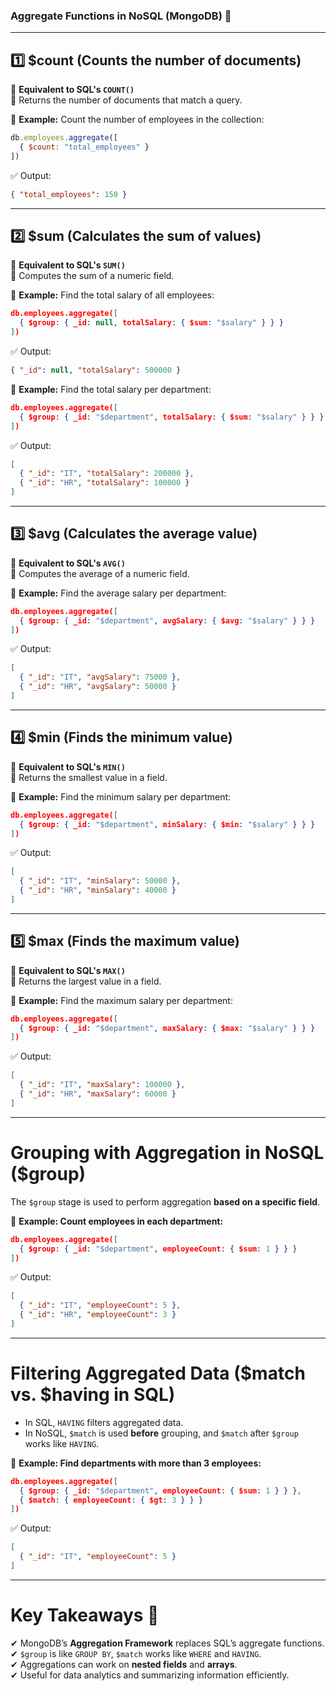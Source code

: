 ### **Aggregate Functions in NoSQL (MongoDB) 📌**  
---

## **1️⃣ $count** (Counts the number of documents)  
🔹 **Equivalent to SQL's `COUNT()`**  
🔹 Returns the number of documents that match a query.  

🔹 **Example:** Count the number of employees in the collection:  

```js
db.employees.aggregate([
  { $count: "total_employees" }
])
```

✅ Output:  
```json
{ "total_employees": 150 }
```

---

## **2️⃣ $sum** (Calculates the sum of values)  
🔹 **Equivalent to SQL's `SUM()`**  
🔹 Computes the sum of a numeric field.

🔹 **Example:** Find the total salary of all employees:  
```json
db.employees.aggregate([
  { $group: { _id: null, totalSalary: { $sum: "$salary" } } }
])
```
✅ Output:  
```json
{ "_id": null, "totalSalary": 500000 }
```

🔹 **Example:** Find the total salary per department:  
```json
db.employees.aggregate([
  { $group: { _id: "$department", totalSalary: { $sum: "$salary" } } }
])
```
✅ Output:  
```json
[
  { "_id": "IT", "totalSalary": 200000 },
  { "_id": "HR", "totalSalary": 100000 }
]
```

---

## **3️⃣ $avg** (Calculates the average value)  
🔹 **Equivalent to SQL's `AVG()`**  
🔹 Computes the average of a numeric field.

🔹 **Example:** Find the average salary per department:  
```json
db.employees.aggregate([
  { $group: { _id: "$department", avgSalary: { $avg: "$salary" } } }
])
```
✅ Output:  
```json
[
  { "_id": "IT", "avgSalary": 75000 },
  { "_id": "HR", "avgSalary": 50000 }
]
```

---

## **4️⃣ $min** (Finds the minimum value)  
🔹 **Equivalent to SQL's `MIN()`**  
🔹 Returns the smallest value in a field.

🔹 **Example:** Find the minimum salary per department:  
```json
db.employees.aggregate([
  { $group: { _id: "$department", minSalary: { $min: "$salary" } } }
])
```
✅ Output:  
```json
[
  { "_id": "IT", "minSalary": 50000 },
  { "_id": "HR", "minSalary": 40000 }
]
```

---

## **5️⃣ $max** (Finds the maximum value)  
🔹 **Equivalent to SQL's `MAX()`**  
🔹 Returns the largest value in a field.

🔹 **Example:** Find the maximum salary per department:  
```json
db.employees.aggregate([
  { $group: { _id: "$department", maxSalary: { $max: "$salary" } } }
])
```
✅ Output:  
```json
[
  { "_id": "IT", "maxSalary": 100000 },
  { "_id": "HR", "maxSalary": 60000 }
]
```

---

# **Grouping with Aggregation in NoSQL ($group)**
The `$group` stage is used to perform aggregation **based on a specific field**.  

🔹 **Example: Count employees in each department:**  
```json
db.employees.aggregate([
  { $group: { _id: "$department", employeeCount: { $sum: 1 } } }
])
```
✅ Output:  
```json
[
  { "_id": "IT", "employeeCount": 5 },
  { "_id": "HR", "employeeCount": 3 }
]
```

---

# **Filtering Aggregated Data ($match vs. $having in SQL)**
- In SQL, `HAVING` filters aggregated data.  
- In NoSQL, `$match` is used **before** grouping, and `$match` after `$group` works like `HAVING`.  

🔹 **Example: Find departments with more than 3 employees:**  
```json
db.employees.aggregate([
  { $group: { _id: "$department", employeeCount: { $sum: 1 } } },
  { $match: { employeeCount: { $gt: 3 } } }
])
```

✅ Output:  
```json
[
  { "_id": "IT", "employeeCount": 5 }
]
```

---

# **Key Takeaways 🚀**
✔ MongoDB’s **Aggregation Framework** replaces SQL’s aggregate functions.  
✔ `$group` is like `GROUP BY`, `$match` works like `WHERE` and `HAVING`.  
✔ Aggregations can work on **nested fields** and **arrays**.  
✔ Useful for data analytics and summarizing information efficiently.  
